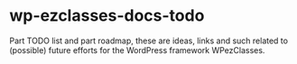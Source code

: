 wp-ezclasses-docs-todo
======================

Part TODO list and part roadmap, these are ideas, links and such related to (possible) future efforts for the WordPress framework WPezClasses.
